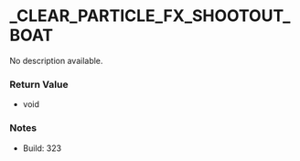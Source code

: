 # _CLEAR_PARTICLE_FX_SHOOTOUT_BOAT

No description available.

### Return Value
* void

### Notes
* Build: 323

